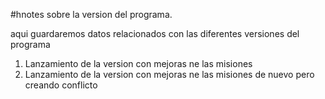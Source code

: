#hnotes sobre la version del programa.

aqui guardaremos datos relacionados con las diferentes versiones del programa
1. Lanzamiento de la version con mejoras ne las misiones
2. Lanzamiento de la version con mejoras ne las misiones de nuevo pero creando conflicto